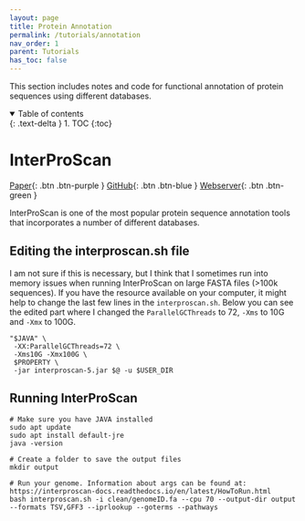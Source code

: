 ```yaml
---
layout: page
title: Protein Annotation
permalink: /tutorials/annotation
nav_order: 1
parent: Tutorials
has_toc: false
---
```


This section includes notes and code for functional annotation of protein sequences using different databases. 

<details open markdown="block">
  <summary>
    Table of contents
  </summary>
  {: .text-delta }
1. TOC
{:toc}
</details>

# InterProScan

[Paper](https://academic.oup.com/bioinformatics/article/30/9/1236/237988){: .btn .btn-purple }
[GitHub](https://github.com/ebi-pf-team/interproscan){: .btn .btn-blue }
[Webserver](https://www.ebi.ac.uk/interpro/about/interproscan/){: .btn .btn-green }

InterProScan is one of the most popular protein sequence annotation tools that incorporates a number of different databases. 

## Editing the interproscan.sh file

I am not sure if this is necessary, but I think that I sometimes run into memory issues when running InterProScan on large FASTA files (>100k sequences). 
If you have the resource available on your computer, it might help to change the last few lines in the `interproscan.sh`. Below you can see the edited 
part where I changed the `ParallelGCThreads` to 72, `-Xms` to 10G and `-Xmx` to 100G.

```
"$JAVA" \
 -XX:ParallelGCThreads=72 \
 -Xms10G -Xmx100G \
 $PROPERTY \
 -jar interproscan-5.jar $@ -u $USER_DIR

```

## Running InterProScan

```
# Make sure you have JAVA installed
sudo apt update
sudo apt install default-jre
java -version

# Create a folder to save the output files
mkdir output

# Run your genome. Information about args can be found at: https://interproscan-docs.readthedocs.io/en/latest/HowToRun.html
bash interproscan.sh -i clean/genomeID.fa --cpu 70 --output-dir output --formats TSV,GFF3 --iprlookup --goterms --pathways
```
